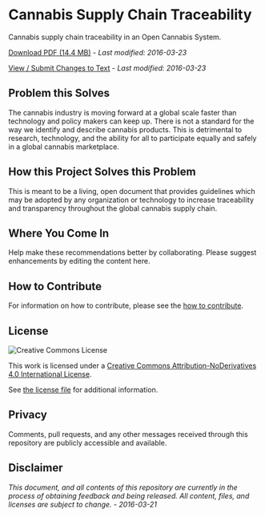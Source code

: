 # Cannabis Supply Chain Traceability

Cannabis supply chain traceability in an Open Cannabis System.

[Download PDF (14.4 MB)](https://raw.githubusercontent.com/CannabisReports/Cannabis-Supply-Chain-Traceability/master/cannabis-supply-chain-traceability.pdf) - _Last modified: 2016-03-23_

[View / Submit Changes to Text](https://github.com/CannabisReports/Cannabis-Supply-Chain-Traceability/blob/master/cannabis-supply-chain-traceability.md) - _Last modified: 2016-03-23_

## Problem this Solves

The cannabis industry is moving forward at a global scale faster than technology and policy makers can keep up. There is not a standard for the way we identify and describe cannabis products. This is detrimental to research, technology, and the ability for all to participate equally and safely in a global cannabis marketplace.

## How this Project Solves this Problem

This is meant to be a living, open document that provides guidelines which may be adopted by any organization or technology to increase traceability and transparency throughout the global cannabis supply chain.

## Where You Come In

Help make these recommendations better by collaborating. Please suggest enhancements by editing the content here.

## How to Contribute

For information on how to contribute, please see the [how to contribute](CONTRIBUTING.md).

## License
![Creative Commons License](https://i.creativecommons.org/l/by-nd/4.0/88x31.png)

This work is licensed under a <a rel="license" href="http://creativecommons.org/licenses/by-nd/4.0/">Creative Commons Attribution-NoDerivatives 4.0 International License</a>.

See [the license file](LICENSE.md) for additional information.

## Privacy

Comments, pull requests, and any other messages received through this repository are publicly accessible and available.

## Disclaimer

_This document, and all contents of this repository are currently in the process of obtaining feedback and being released. All content, files, and licenses are subject to change. - 2016-03-21_
